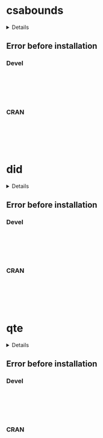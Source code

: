 # csabounds

<details>

* Version: 
* GitHub: NA
* Source code: NA
* Number of recursive dependencies: 0

</details>

## Error before installation

### Devel

```






```
### CRAN

```






```
# did

<details>

* Version: 
* GitHub: NA
* Source code: NA
* Number of recursive dependencies: 0

</details>

## Error before installation

### Devel

```






```
### CRAN

```






```
# qte

<details>

* Version: 
* GitHub: NA
* Source code: NA
* Number of recursive dependencies: 0

</details>

## Error before installation

### Devel

```






```
### CRAN

```






```
